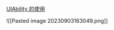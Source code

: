 [UIAbility 的使用](https://developer.huawei.com/consumer/cn/training/course/slightMooc/C101667310940295021?ha_linker=eyJ0cyI6MTY5MzcyNDYyNzAxNiwiaWQiOiJhYzcwNjYxOTljMDBkYjUwOTZlYWEwOWFjMTM4M2IxOCJ9)

![[Pasted image 20230903163049.png]]